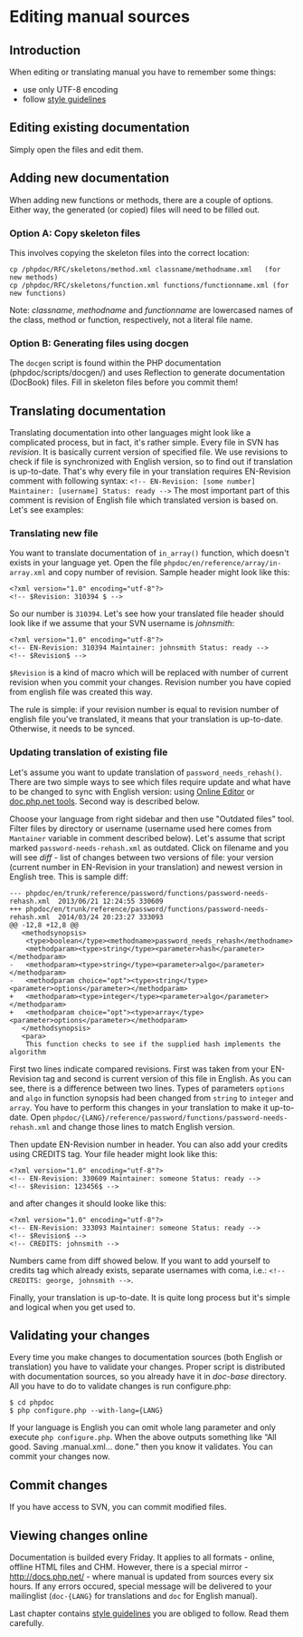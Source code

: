 # Editing manual sources

## Introduction
When editing or translating manual you have to remember some things:
- use only UTF-8 encoding
- follow [style guidelines](style.md)

## Editing existing documentation
Simply open the files and edit them.

## Adding new documentation
When adding new functions or methods, there are a couple of options. Either way, the generated (or copied) files
will need to be filled out.

### Option A: Copy skeleton files
This involves copying the skeleton files into the correct location:
```
cp /phpdoc/RFC/skeletons/method.xml classname/methodname.xml   (for new methods)
cp /phpdoc/RFC/skeletons/function.xml functions/functionname.xml (for new functions)
```

Note: *classname*, *methodname* and *functionname* are lowercased names of the class, method or function, respectively,
not a literal file name.

### Option B: Generating files using docgen
The `docgen` script is found within the PHP documentation (phpdoc/scripts/docgen/) and uses Reflection to generate
documentation (DocBook) files. Fill in skeleton files before you commit them!

## Translating documentation
Translating documentation into other languages might look like a complicated process, but in fact, it's rather simple.
Every file in SVN has *revision*. It is basically current version of specified file. We use revisions to check if file
is synchronized with English version, so to find out if translation is up-to-date. That's why every file in your
translation requires EN-Revision comment with following syntax:
`<!-- EN-Revision: [some number] Maintainer: [username] Status: ready -->`
The most important part of this comment is revision of English file which translated version is based on. Let's see
examples:

### Translating new file
You want to translate documentation of `in_array()` function, which doesn't exists in your language yet. Open the file
`phpdoc/en/reference/array/in-array.xml` and copy number of revision. Sample header might look like this:
```
<?xml version="1.0" encoding="utf-8"?>
<!-- $Revision: 310394 $ -->
```

So our number is `310394`. Let's see how your translated file header should look like if we assume that your SVN
username is *johnsmith*:
```
<?xml version="1.0" encoding="utf-8"?>
<!-- EN-Revision: 310394 Maintainer: johnsmith Status: ready -->
<!-- $Revision$ -->
```

`$Revision` is a kind of macro which will be replaced with number of current revision when you commit your changes.
Revision number you have copied from english file was created this way.

The rule is simple: if your revision number is equal to revision number of english file you've translated, it means
that your translation is up-to-date. Otherwise, it needs to be synced.

### Updating translation of existing file
Let's assume you want to update translation of `password_needs_rehash()`. There are two simple ways
to see which files require update and what have to be changed to sync with English version: using
[Online Editor](http://doc.php.net) or [doc.php.net tools](http://doc.php.net). Second way is described below.

Choose your language from right sidebar and then use "Outdated files" tool. Filter files by directory or username
(username used here comes from `Mantainer` variable in comment described below). Let's assume that script marked
`password-needs-rehash.xml` as outdated. Click on filename and you will see *diff* - list of changes between two
versions of file: your version (current number in EN-Revision in your translation) and newest version in English
tree. This is sample diff:

```
--- phpdoc/en/trunk/reference/password/functions/password-needs-rehash.xml	2013/06/21 12:24:55	330609
+++ phpdoc/en/trunk/reference/password/functions/password-needs-rehash.xml	2014/03/24 20:23:27	333093
@@ -12,8 +12,8 @@
   <methodsynopsis>
    <type>boolean</type><methodname>password_needs_rehash</methodname>
    <methodparam><type>string</type><parameter>hash</parameter></methodparam>
-   <methodparam><type>string</type><parameter>algo</parameter></methodparam>
-   <methodparam choice="opt"><type>string</type><parameter>options</parameter></methodparam>
+   <methodparam><type>integer</type><parameter>algo</parameter></methodparam>
+   <methodparam choice="opt"><type>array</type><parameter>options</parameter></methodparam>
   </methodsynopsis>
   <para>
    This function checks to see if the supplied hash implements the algorithm
```

First two lines indicate compared revisions. First was taken from your EN-Revision tag and second is current version
of this file in English. As you can see, there is a difference between two lines. Types of parameters `options` and
`algo` in function synopsis had been changed from `string` to `integer` and `array`. You have to perform this changes
in your translation to make it up-to-date. Open `phpdoc/{LANG}/reference/password/functions/password-needs-rehash.xml`
and change those lines to match English version.

Then update EN-Revision number in header. You can also add your credits using CREDITS tag. Your file header might look like this:
```
<?xml version="1.0" encoding="utf-8"?>
<!-- EN-Revision: 330609 Maintainer: someone Status: ready -->
<!-- $Revision: 123456$ -->
```
and after changes it should looke like this:
```
<?xml version="1.0" encoding="utf-8"?>
<!-- EN-Revision: 333093 Maintainer: someone Status: ready -->
<!-- $Revision$ -->
<!-- CREDITS: johnsmith -->
```
Numbers came from diff showed below. If you want to add yourself to credits tag which already exists, separate
usernames with coma, i.e.: `<!-- CREDITS: george, johnsmith -->`.

Finally, your translation is up-to-date. It is quite long process but it's simple and logical when you get used to.

## Validating your changes
Every time you make changes to documentation sources (both English or translation) you have to validate your changes.
Proper script is distributed with documentation sources, so you already have it in *doc-base* directory. All you have
to do to validate changes is run configure.php:
```
$ cd phpdoc
$ php configure.php --with-lang={LANG}
```
If your language is English you can omit whole lang parameter and only execute `php configure.php`. When the above
outputs something like “All good. Saving .manual.xml… done.” then you know it validates. You can commit your
changes now.

## Commit changes
If you have access to SVN, you can commit modified files.

## Viewing changes online
Documentation is builded every Friday. It applies to all formats - online, offline HTML files and CHM. However,
there is a special mirror - http://docs.php.net/ - where manual is updated from sources every six hours. If any
errors occured, special message will be delivered to your mailinglist (`doc-{LANG}` for translations and `doc` for
English manual).

Last chapter contains [style guidelines](style.md) you are obliged to follow. Read them carefully.